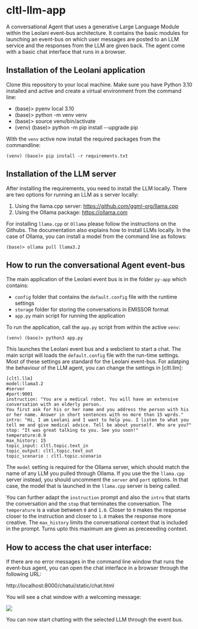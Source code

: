 # cltl-llm-app
A conversational Agent that uses a generative Large Language Module within the Leolani event-bus architecture.
It contains the basic modules for launching an event-bus on which user messages are posted to an LLM service and
the responses from the LLM are given back. The agent come with a basic chat interface that runs in a browser.

## Installation of the Leolani application

Clone this repository to your local machine.
Make sure you have Python 3.10 installed and active and create a virtual environment from the command line:

- (base)> pyenv local 3.10
- (base)> python -m venv venv
- (base)> source venv/bin/activate
- (venv) (base)> python -m pip install --upgrade pip

With the ```venv``` active now install the required packages from the commandline:

```(venv) (base)> pip install -r requirements.txt```

## Installation of the LLM server
After installing the requirements, you need to install the LLM locally.
There are two options for running an LLM as s server locally:

1. Using the llama.cpp server: https://github.com/ggml-org/llama.cpp
2. Using the Ollama package: https://ollama.com

For installing ```llama.cpp``` or ```Ollama``` please follow the instructions on the Githubs.
The documentation also explains how to install LLMs locally. In the case of Ollama, you can install a model from the command line as follows:

```(base)> ollama pull llama3.2```

## How to run the conversational Agent event-bus

The main application of the Leolani event bus is in the folder ```py-app``` which contains:

- ```config``` folder that contains the ```default.config``` file with the runtime settings
- ```storage``` folder for storing the conversations in EMISSOR format
- ```app.py``` main script for running the application

To run the application, call the ```app.py``` script from within the active ```venv```:

```(venv) (base)> python3 app.py```

This launches the Leolani event bus and a webclient to start a chat. 
The main script will loads the ```default.config``` file with the run-time settings.
Most of these settings are standard for the Leolani event-bus. For adatping the behaviour of the LLM agent,
you can change the settings in [cltl.llm]:

```
[cltl.llm]
model:llama3.2
#server
#port:9001
instruction: "You are a medical robot. You will have an extensive conversation with an elderly person. 
You first ask for his or her name and you address the person with his or her name. Answer in short sentences with no more than 15 wprds."
intro: "Hi, I am Leolani and I want to help you. I listen to what you tell me and give medical advice. Tell be about yourself. Who are you?"
stop: "It was great talking to you. See you soon!"
temperature:0.9
max_history: 15
topic_input: cltl.topic.text_in
topic_output: cltl.topic.text_out
topic_scenario : cltl.topic.scenario
```
The ```model``` setting is required for the Ollama server, which should match the name of any LLM you pulled through Ollama.
If you use the the ```llama.cpp``` server instead, you should uncomment the ```server``` and ```port``` options. In that case,
the model that is launched in the ```llama.cpp``` server is being called.

You can further adapt the ```instruction``` prompt and also the ```intro``` that starts the conversation and the ```stop``` that terminates the conversation.
The ```temperature``` is a value between ```0``` and ```1.0```. Closer to ```0``` makes the response closer to the instruction and closer to ```1.0```
makes the response more creative. The ```max_history``` limits the conversational context that is included in the prompt. Turns upto this maximum are given as preceeeding context.

## How to access the chat user interface:

If there are no error messages in the command line window that runs the event-bus agent, you can open the chat interface in a browser through the following URL:

http://localhost:8000/chatui/static/chat.html

You will see a chat window with a welcoming message:

![](/Users/piek/Desktop/d-Leolani/cltl-llm-app/doc/chatui.png)

You can now start chatting with the selected LLM through the event bus.
